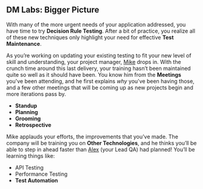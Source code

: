 ## **DM Labs: Bigger Picture**

With many of the more urgent needs of your application addressed, you have time
to try **Decision Rule Testing**. After a bit of practice, you realize all of
these new techniques only highlight your need for effective **Test
Maintenance**.

As you’re working on updating your existing testing to fit your new level of
skill and understanding, your project manager, [Mike](../../../personas/Mike.md)
drops in. With the crunch time around this last delivery, your training hasn’t
been maintained quite so well as it should have been. You know him from the
**Meetings** you've been attending, and he first explains _why_ you've been
having those, and a few other meetings that will be coming up as new projects
begin and more iterations pass by.

- **Standup**
- **Planning**
- **Grooming**
- **Retrospective**

Mike applauds your efforts, the improvements that you’ve made. The company will
be training you on **Other Technologies**, and he thinks you’ll be able to step
in ahead faster than [Alex](../../../personas/Alex.md) (your Lead QA) had
planned! You’ll be learning things like:

- API Testing
- Performance Testing
- **Test Automation**
